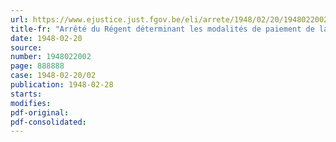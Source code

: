 ```yaml
---
url: https://www.ejustice.just.fgov.be/eli/arrete/1948/02/20/1948022002/justel
title-fr: "Arrêté du Régent déterminant les modalités de paiement de la majoration de la rémunération de vacances, due, en vertu de la loi du 10 août 1947, aux travailleurs liés par un contrat d'engagement pour le service des bâtiments de navigation intérieure"
date: 1948-02-20
source:
number: 1948022002
page: 888888
case: 1948-02-20/02
publication: 1948-02-28
starts:
modifies:
pdf-original:
pdf-consolidated:
---
```


